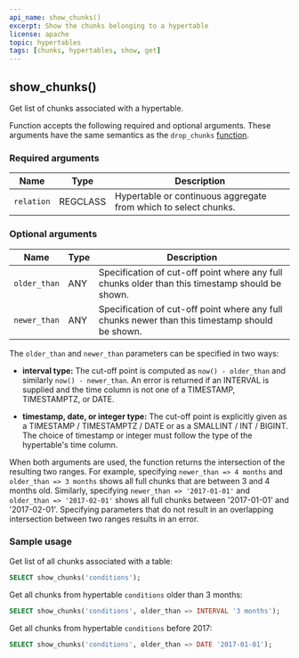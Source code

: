 ```yaml
---
api_name: show_chunks()
excerpt: Show the chunks belonging to a hypertable
license: apache
topic: hypertables
tags: [chunks, hypertables, show, get]
---
```


## show_chunks()
Get list of chunks associated with a hypertable.

Function accepts the following required and optional arguments. These arguments
have the same semantics as the `drop_chunks` [function](/hypertable/drop_chunks).

### Required arguments

|Name|Type|Description|
|---|---|---|
| `relation` | REGCLASS | Hypertable or continuous aggregate from which to select chunks. |

### Optional arguments


|Name|Type|Description|
|---|---|---|
| `older_than` | ANY | Specification of cut-off point where any full chunks older than this timestamp should be shown. |
| `newer_than` | ANY | Specification of cut-off point where any full chunks newer than this timestamp should be shown. |

The `older_than` and `newer_than` parameters can be specified in two ways:

- **interval type:** The cut-off point is computed as `now() -
    older_than` and similarly `now() - newer_than`.  An error is returned if an INTERVAL is supplied
    and the time column is not one of a TIMESTAMP, TIMESTAMPTZ, or
    DATE.

- **timestamp, date, or integer type:** The cut-off point is
    explicitly given as a TIMESTAMP / TIMESTAMPTZ / DATE or as a
    SMALLINT / INT / BIGINT. The choice of timestamp or integer must follow the type of the hypertable's time column.

When both arguments are used, the function returns the intersection of the resulting two ranges. For example,
specifying `newer_than => 4 months` and `older_than => 3 months` shows all full chunks that are between 3 and
4 months old. Similarly, specifying `newer_than => '2017-01-01'` and `older_than => '2017-02-01'` shows
all full chunks between '2017-01-01' and '2017-02-01'. Specifying parameters that do not result in an overlapping
intersection between two ranges results in an error.

### Sample usage

Get list of all chunks associated with a table:
```sql
SELECT show_chunks('conditions');
```

Get all chunks from hypertable `conditions` older than 3 months:
```sql
SELECT show_chunks('conditions', older_than => INTERVAL '3 months');
```

Get all chunks from hypertable `conditions` before 2017:
```sql
SELECT show_chunks('conditions', older_than => DATE '2017-01-01');
```
